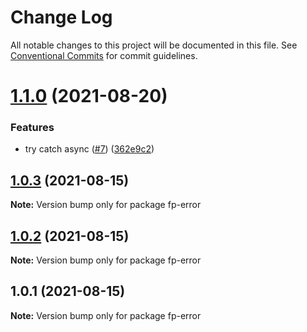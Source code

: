 # Change Log

All notable changes to this project will be documented in this file.
See [Conventional Commits](https://conventionalcommits.org) for commit guidelines.

# [1.1.0](https://github.com/kobiburnley/chain-error/compare/fp-error@1.0.3...fp-error@1.1.0) (2021-08-20)


### Features

* try catch async ([#7](https://github.com/kobiburnley/chain-error/issues/7)) ([362e9c2](https://github.com/kobiburnley/chain-error/commit/362e9c2ae199aa7ea7cc2c09a6507ae8c316cc1c))





## [1.0.3](https://github.com/kobiburnley/chain-error/compare/fp-error@1.0.2...fp-error@1.0.3) (2021-08-15)

**Note:** Version bump only for package fp-error





## [1.0.2](https://github.com/kobiburnley/chain-error/compare/fp-error@1.0.1...fp-error@1.0.2) (2021-08-15)

**Note:** Version bump only for package fp-error





## 1.0.1 (2021-08-15)

**Note:** Version bump only for package fp-error
